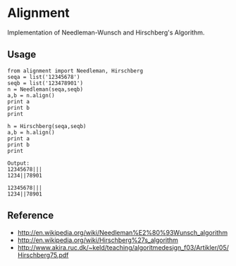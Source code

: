 Alignment
=========

Implementation of Needleman-Wunsch and Hirschberg's Algorithm.

Usage
-----
	from alignment import Needleman, Hirschberg
	seqa = list('12345678')
	seqb = list('123478901')
	n = Needleman(seqa,seqb)
	a,b = n.align()
	print a
	print b
	print

	h = Hirschberg(seqa,seqb)
	a,b = h.align()
	print a
	print b
	print

	Output:
	12345678|||
	1234||78901

	12345678|||
	1234||78901

Reference
---------
* http://en.wikipedia.org/wiki/Needleman%E2%80%93Wunsch_algorithm
* http://en.wikipedia.org/wiki/Hirschberg%27s_algorithm
* http://www.akira.ruc.dk/~keld/teaching/algoritmedesign_f03/Artikler/05/Hirschberg75.pdf
